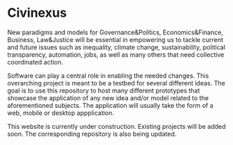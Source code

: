 # Civinexus

New paradigms and models for Governance&Politics, Economics&Finance, Business, Law&Justice will be essential in empowering us to tackle current and future issues such as inequality, climate change, sustainability, political transparency, automation, jobs, as well as many others that need collective coordinated action.

Software can play a central role in enabling the needed changes. This overarching project is meant to be a testbed for several different ideas. The goal is to use this repository to host many different prototypes that showcase the application of any new idea and/or model related to the aforementioned subjects. The application will usually take the form of a web, mobile or desktop appplication. 

This website is currently under construction. Existing projects will be added soon. The corresponding repository is also being updated.

